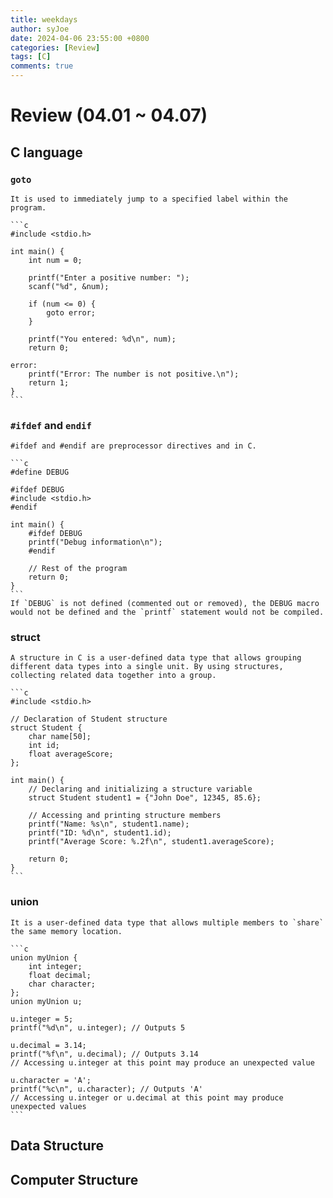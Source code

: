 ```yaml
---
title: weekdays
author: syJoe
date: 2024-04-06 23:55:00 +0800
categories: [Review]
tags: [C]
comments: true
---
```


# Review (04.01 ~ 04.07)


## C language

### `goto` 

    It is used to immediately jump to a specified label within the program. 

    ```c
    #include <stdio.h>

    int main() {
        int num = 0;

        printf("Enter a positive number: ");
        scanf("%d", &num);

        if (num <= 0) {
            goto error;
        }

        printf("You entered: %d\n", num);
        return 0;

    error:
        printf("Error: The number is not positive.\n");
        return 1;
    }
    ```
### `#ifdef` and `endif`

    #ifdef and #endif are preprocessor directives and in C.

    ```c
    #define DEBUG

    #ifdef DEBUG
    #include <stdio.h>
    #endif

    int main() {
        #ifdef DEBUG
        printf("Debug information\n");
        #endif

        // Rest of the program
        return 0;
    }
    ```
    If `DEBUG` is not defined (commented out or removed), the DEBUG macro would not be defined and the `printf` statement would not be compiled.

### struct

    A structure in C is a user-defined data type that allows grouping different data types into a single unit. By using structures, collecting related data together into a group.

    ```c
    #include <stdio.h>

    // Declaration of Student structure
    struct Student {
        char name[50];
        int id;
        float averageScore;
    };

    int main() {
        // Declaring and initializing a structure variable
        struct Student student1 = {"John Doe", 12345, 85.6};

        // Accessing and printing structure members
        printf("Name: %s\n", student1.name);
        printf("ID: %d\n", student1.id);
        printf("Average Score: %.2f\n", student1.averageScore);

        return 0;
    }
    ```

### union

    It is a user-defined data type that allows multiple members to `share` the same memory location.

    ```c
    union myUnion {
        int integer;
        float decimal;
        char character;
    };
    union myUnion u;

    u.integer = 5;
    printf("%d\n", u.integer); // Outputs 5

    u.decimal = 3.14;
    printf("%f\n", u.decimal); // Outputs 3.14
    // Accessing u.integer at this point may produce an unexpected value

    u.character = 'A';
    printf("%c\n", u.character); // Outputs 'A'
    // Accessing u.integer or u.decimal at this point may produce unexpected values
    ```

## Data Structure

## Computer Structure


